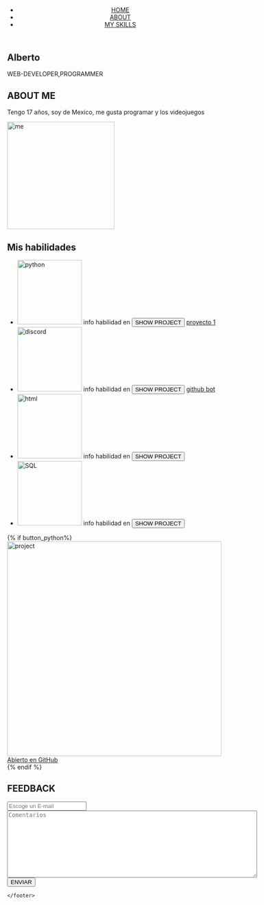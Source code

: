 <!DOCTYPE html>
<html lang="en">
  <head>
    <meta charset="UTF-8" />
    <meta
      name="viewport"
      content="width=device-width, user-scalable=no, initial-scale=1.0, maximum-scale=1.0, minimum-scale=1.0"
    />
    <meta http-equiv="X-UA-Compatible" content="ie=edge" />
    <link rel="stylesheet" href="../static/css/style.css" />
    <title>Portafolio</title>
  </head>
  <body>
    <header class="header">
      <nav class="header__nav main-nav">
        <ul class="main-nav__list main-list">
          <li class="main-list__item list-item">
            <a class="list-item__link" href="#home">HOME</a>
          </li>
          <li class="main-list__item list-item">
            <a class="list-item__link" href="#about">ABOUT</a>
          </li>
          <li class="main-list__item list-item">
            <a class="list-item__link" href="#skills">MY SKILLS</a>
          </li>
        </ul>
      </nav>
    </header>
    <main class="main">
      <!-- Vista previa -->
      <section class="main__home home" id="home">
        <h1 class="home__title">Alberto</h1>
        <p class="home__subtitle">WEB-DEVELOPER,PROGRAMMER</p>
      </section>
      <!-- Acerca de mí -->
      <section class="main__about about" id="about">
        <h2 class="about__title">ABOUT ME</h2>
        <div class="about__info info-block">
          <p class="info-block__text">
            Tengo  17 años, soy de Mexico,
             me gusta programar y los videojuegos
          </p>
          <img
            class="info-block__img"
            src="../static/img/profile.png"
            alt="me"
            width="250"
            height="250"
          />
        </div>
      </section>
      <!-- Sección de competencias -->
      <section class="main__skills skills" id="skills">
        <h2 class="skills__title">Mis habilidades</h2>
        <form action="/" method="POST">
          <ul class="skills__list skills-list">
            <li class="skills-list__skill skill">
              <img
                class="skill__img"
                src="../static/img/python.png"
                alt="python"
                width="150"
                height="150"
              />
              <span class="skill__info">info habilidad en</span>
              <input class="skill__button" type="submit" name="button_python" value="SHOW PROJECT">
              <a href = "https://hub.kodland.org/en/project/266574">proyecto 1</a>
            </li>
            <li class="skills-list__skill skill">
              <img
                class="skill__img"
                src="https://loghi-famosi.com/wp-content/uploads/2021/02/Discord-Logo.png"
                alt="discord"
                width="150"
                height="150"
              />
              <span class="skill__info">info habilidad en</span>
              <input class="skill__button" type="submit" name="button_discord" value="SHOW PROJECT"> 
              <a href = "https://github.com/AlbertoDiego-3/bot-6.0">github bot</a>
            </li>
            <li class="skills-list__skill skill">
              <img
                class="skill__img"
                src="https://cdn.pixabay.com/photo/2017/10/10/07/01/focus-2836211_1280.png"
                alt="html"
                width="150"
                height="150"
              />
              <span class="skill__info">info habilidad en</span>
              <input class="skill__button" type="submit" name="button_html" value="SHOW PROJECT">
            </li>
            <li class="skills-list__skill skill">
              <img
                class="skill__img"
                src="../static/img/db.webp"
                alt="SQL"
                width="150"
                height="150"
              />
              <span class="skill__info">info habilidad en</span>
              <input class="skill__button" type="submit" name="button_db" value="SHOW PROJECT"> 
            </li>
          </ul>
        </form>
        {% if button_python%}
          <div class="skills__project project" id="project">
              <img class="project__img" src="../static/img/python-project.png" alt="project" width="500"> 
              <a class="project__link" href="">Abierto en GitHub</a>
          </div>
        {% endif %}
      </section>
      <!-- Formulario de contacto -->
      <section class="main__feedback feedback" id="feedback">
        <h2 class="feedback__title">FEEDBACK</h2>
        <form action="" method="POST" class="feedback__form form">
          <label for="email">
            <input type="email" class="form__input" name="email" id="email" placeholder="Escoge un E-mail" required>
          </label>
          <label for="text">
            <textarea name="text" class="form__input" id="text" cols="70" rows="10" required placeholder="Comentarios"></textarea>
          </label>
          <button class="form__button" type="submit">ENVIAR</button>
        </form>
      </section>
    </main>
    <!-- Pie de página con enlaces a redes sociales -->
    <footer>

    </footer>
  </body>
</html>
